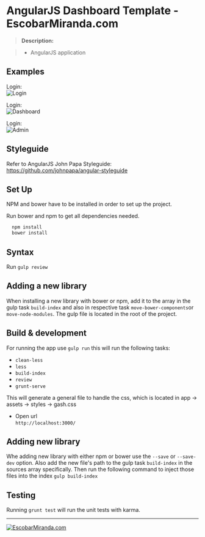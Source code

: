 AngularJS Dashboard Template - EscobarMiranda.com  
===================  

> **Description:**  

> - AngularJS application  

Examples  
-------------  

Login:  
![Login](https://raw.githubusercontent.com/kescobar-pernix/angularjs-dashboard-template/master/examples/login.png)

Login:  
![Dashboard](https://raw.githubusercontent.com/kescobar-pernix/angularjs-dashboard-template/master/examples/dashboard.png)

Login:  
![Admin](https://raw.githubusercontent.com/kescobar-pernix/angularjs-dashboard-template/master/examples/admin.png)

Styleguide  
-------------  

Refer to AngularJS John Papa Styleguide: https://github.com/johnpapa/angular-styleguide  

Set Up  
-------------  
NPM and bower have to be installed in order to set up the project.  

Run bower and npm to get all dependencies needed.  
```sh  
  npm install  
  bower install  
```  

Syntax  
-------------  
Run `gulp review`  

Adding a new library  
-------------

When installing a new library with bower or npm, add it to the array in the gulp task `build-index` and also in respective task `move-bower-components`or `move-node-modules`.
The gulp file is located in the root of the project.

Build & development  
-------------  
For running the app use `gulp run` this will run the following tasks:
* `clean-less`  
* `less`  
* `build-index`  
* `review`  
* `grunt-serve`  

This will generate a general file to handle the css, which is located in app -> assets -> styles -> gash.css

- Open url  
`http://localhost:3000/`  

Adding new library  
-------------  
Whe adding new library with either npm or bower use the `--save` or `--save-dev` option.
Also add the new file's path to the gulp task `build-index` in the sources array specifically.
Then run the following command to inject those files into the index `gulp build-index`

Testing  
-------------  
Running `grunt test` will run the unit tests with karma.

----------
[![EscobarMiranda.com](http://escobarmiranda.com/EscobarMirandaLogoLittle.png)](http://EscobarMiranda.com)
